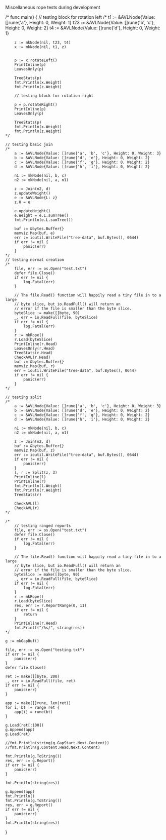 Miscellaneous rope tests during development

/*
func main() {
	// testing block for rotation left
	/*
		t1 := &AVLNode{Value: []rune{'a'}, Height: 0, Weight: 1}
		t23 := &AVLNode{Value: []rune{'b', 'c'}, Height: 0, Weight: 2}
		t4 := &AVLNode{Value: []rune{'d'}, Height: 0, Weight: 1}

		z := mkNode(nil, t23, t4)
		x := mkNode(nil, t1, z)


		p := x.rotateLeft()
		PrintInline(p)
		LeavesOnly(p)

		TreeStats(p)
		fmt.Println(x.Weight)
		fmt.Println(z.Weight)

		// testing block for rotation right

		p = p.rotateRight()
		PrintInline(p)
		LeavesOnly(p)

		TreeStats(p)
		fmt.Println(x.Weight)
		fmt.Println(z.Weight)
	*/

	// testing basic join
	/*
		a := &AVLNode{Value: []rune{'a', 'b', 'c'}, Height: 0, Weight: 3}
		b := &AVLNode{Value: []rune{'d', 'e'}, Height: 0, Weight: 2}
		c := &AVLNode{Value: []rune{'f', 'g'}, Height: 0, Weight: 2}
		d := &AVLNode{Value: []rune{'h', 'i'}, Height: 0, Weight: 2}

		n1 := mkNode(nil, b, c)
		n2 := mkNode(nil, a, n1)

		z := Join(n2, d)
		z.updateWeight()
		e := &AVLNode{L: z}
		z.U = e

		e.updateHeight()
		e.Weight = e.L.sumTree()
		fmt.Println(e.L.sumTree())

		buf := &bytes.Buffer{}
		memviz.Map(buf, e)
		err := ioutil.WriteFile("tree-data", buf.Bytes(), 0644)
		if err != nil {
			panic(err)
		}
	*/
	// testing normal creation
	/*
		file, err := os.Open("test.txt")
		defer file.Close()
		if err != nil {
			log.Fatal(err)
		}

		// The file.Read() function will happily read a tiny file in to a large
		// byte slice, but io.ReadFull() will return an
		// error if the file is smaller than the byte slice.
		byteSlice := make([]byte, 90)
		_, err = io.ReadFull(file, byteSlice)
		if err != nil {
			log.Fatal(err)
		}
		r := mkRope()
		r.Load(byteSlice)
		PrintInline(r.Head)
		LeavesOnly(r.Head)
		TreeStats(r.Head)
		CheckAVL(r.Head)
		buf := &bytes.Buffer{}
		memviz.Map(buf, r)
		err = ioutil.WriteFile("tree-data", buf.Bytes(), 0644)
		if err != nil {
			panic(err)
		}
	*/

	// testing split
	/*
		a := &AVLNode{Value: []rune{'a', 'b', 'c'}, Height: 0, Weight: 3}
		b := &AVLNode{Value: []rune{'d', 'e'}, Height: 0, Weight: 2}
		c := &AVLNode{Value: []rune{'f', 'g'}, Height: 0, Weight: 2}
		d := &AVLNode{Value: []rune{'h', 'i'}, Height: 0, Weight: 2}

		n1 := mkNode(nil, b, c)
		n2 := mkNode(nil, a, n1)

		z := Join(n2, d)
		buf := &bytes.Buffer{}
		memviz.Map(buf, z)
		err := ioutil.WriteFile("tree-data", buf.Bytes(), 0644)
		if err != nil {
			panic(err)
		}
		l, r := Split(z, 3)
		PrintInline(l)
		PrintInline(r)
		fmt.Println(l.Weight)
		fmt.Println(r.Weight)
		TreeStats(r)

		CheckAVL(l)
		CheckAVL(r)
	*/

	/*
		// testing ranged reports
		file, err := os.Open("test.txt")
		defer file.Close()
		if err != nil {
			log.Fatal(err)
		}

		// The file.Read() function will happily read a tiny file in to a large
		// byte slice, but io.ReadFull() will return an
		// error if the file is smaller than the byte slice.
		byteSlice := make([]byte, 90)
		_, err = io.ReadFull(file, byteSlice)
		if err != nil {
			log.Fatal(err)
		}
		r := mkRope()
		r.Load(byteSlice)
		res, err := r.ReportRange(0, 11)
		if err != nil {
			return
		}
		PrintInline(r.Head)
		fmt.Printf("/%s/", string(res))
	*/

	g := mkGapBuf()

	file, err := os.Open("testing.txt")
	if err != nil {
		panic(err)
	}
	defer file.Close()

	ret := make([]byte, 200)
	_, err = io.ReadFull(file, ret)
	if err != nil {
		panic(err)
	}

	app := make([]rune, len(ret))
	for i, bt := range ret {
		app[i] = rune(bt)
	}

	g.Load(ret[:100])
	g.Append(app)
	g.Load(ret)

	//fmt.Println(string(g.GapStart.Next.Content))
	//fmt.Println(g.Content.Head.Next.Content)

	fmt.Println(g.ToString())
	res, err := g.Report()
	if err != nil {
		panic(err)
	}

	fmt.Println(string(res))

	g.Append(app)
	fmt.Println()
	fmt.Println(g.ToString())
	res, err = g.Report()
	if err != nil {
		panic(err)
	}
	fmt.Println(string(res))

}